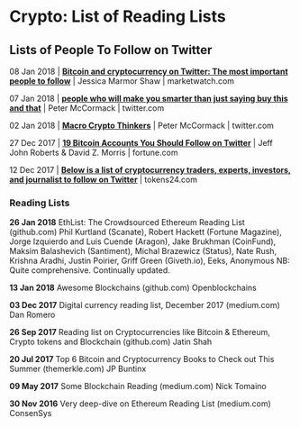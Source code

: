 # Crypto: List of Reading Lists

## Lists of People To Follow on Twitter

08 Jan 2018 | **[Bitcoin and cryptocurrency on Twitter: The most important people to follow](https://www.marketwatch.com/story/bitcoin-and-cryptocurrency-on-twitter-the-most-important-people-to-follow-2017-12-04)** | Jessica Marmor Shaw | marketwatch.com

07 Jan 2018 | **[people who will make you smarter than just saying buy this and that](https://twitter.com/search?q=twobitidiot%20realist&src=typd)** | Peter McCormack | twitter.com

02 Jan 2018 | **[Macro Crypto Thinkers](https://twitter.com/whatbitcoindid/status/948227096316346368)** | Peter McCormack | twitter.com 

27 Dec 2017 | **[19 Bitcoin Accounts You Should Follow on Twitter](http://fortune.com/2017/12/27/bitcoin-twitter/)** | Jeff John Roberts & David Z. Morris | fortune.com

12 Dec 2017 | **[Below is a list of cryptocurrency traders, experts, investors, and journalist to follow on Twitter]()** | tokens24.com 

### Reading Lists

**26 Jan 2018** 	EthList: The Crowdsourced Ethereum Reading List (github.com) Phil Kurtland (Scanate), Robert Hackett (Fortune Magazine), Jorge Izquierdo and Luis Cuende (Aragon), Jake Brukhman (CoinFund), Maksim Balashevich (Santiment), Michal Brazewicz (Status), Nate Rush, Krishna Aradhi, Justin Poirier, Griff Green (Giveth.io), Eeks, Anonymous
NB: Quite comprehensive. Continually updated. 

**13 Jan 2018**	Awesome Blockchains (github.com) Openblockchains

**03 Dec 2017**	Digital currency reading list, December 2017 (medium.com) Dan Romero

**26 Sep 2017**	Reading list on Cryptocurrencies like Bitcoin & Ethereum, Crypto tokens and Blockchain (github.com) Jatin Shah

**20 Jul 2017**	Top 6 Bitcoin and Cryptocurrency Books to Check out This Summer (themerkle.com) JP Buntinx

**09 May 2017**	Some Blockchain Reading (medium.com) Nick Tomaino

**30 Nov 2016**	Very deep-dive on Ethereum Reading List (medium.com) ConsenSys
